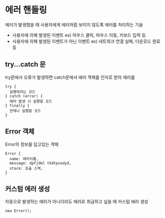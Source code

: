 # 에러 핸들링

에러가 발생했을 때 사용자에게 에러처럼 보이지 않도록 에러를 처리하는 기술

- 사용자에 의해 발생된 이벤트
  ex) 마우스 클릭, 마우스 이동, 키보드 입력 등
- 사용자에 의해 발생된 이벤트가 아닌 이벤트
  ex) 네트워크 연결 실패, 다운로드 완료 등

## try...catch 문

try문에서 오류가 발생하면 catch문에서 에러 객체를 인자로 받아 에러를

```
try {
  실행하려는 코드
} catch (error) {
  에러 발생 시 실행할 코드
} finally {
  언제나 실행할 코드
}
```

## Error 객체

Error의 정보를 담고있는 객체

```
Error {
  name: 에러이름,
  message: dpfjdml tkdtpsodyd,
  stack: 호출 스택,
}
```

## 커스텀 에러 생성

자동으로 발생하는 에러가 아니더라도 에러로 취급하고 싶을 때 커스텀 에러 생성

`new Error();`
